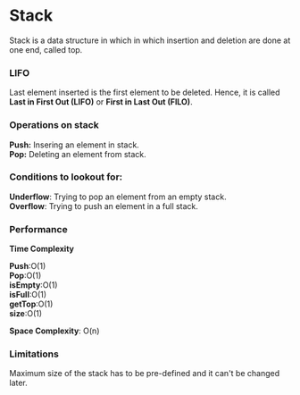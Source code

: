 # Stack
Stack is a data structure in which in which insertion and deletion are done at one end, called top.

### LIFO
Last element inserted is the first element to be deleted. Hence, it is called **Last in First Out (LIFO)** 
or **First in Last Out (FILO)**.

### Operations on stack
**Push:** Insering an element in stack.</br>
**Pop:** Deleting an element from stack.

### Conditions to lookout for:
**Underflow**: Trying to pop an element from an empty stack.</br>
**Overflow**: Trying to push an element in a full stack.

### Performance
**Time Complexity**

**Push**:O(1)</br>
**Pop**:O(1)</br>
**isEmpty**:O(1)</br>
**isFull**:O(1)</br>
**getTop**:O(1)</br>
**size**:O(1)</br>

**Space Complexity**: O(n)

### Limitations
Maximum size of the stack has to be pre-defined and it can't be changed later.